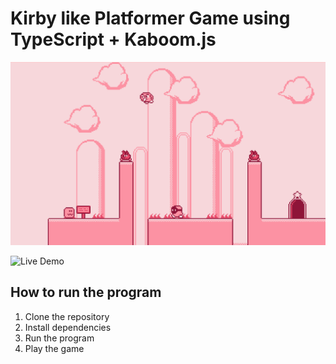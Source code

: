 # Kirby like Platformer Game using TypeScript + Kaboom.js

![game preview](preview.png)

![Live Demo](https://aksabar.itch.io/kirby-boi)

## How to run the program
1. Clone the repository
2. Install dependencies
3. Run the program
4. Play the game
